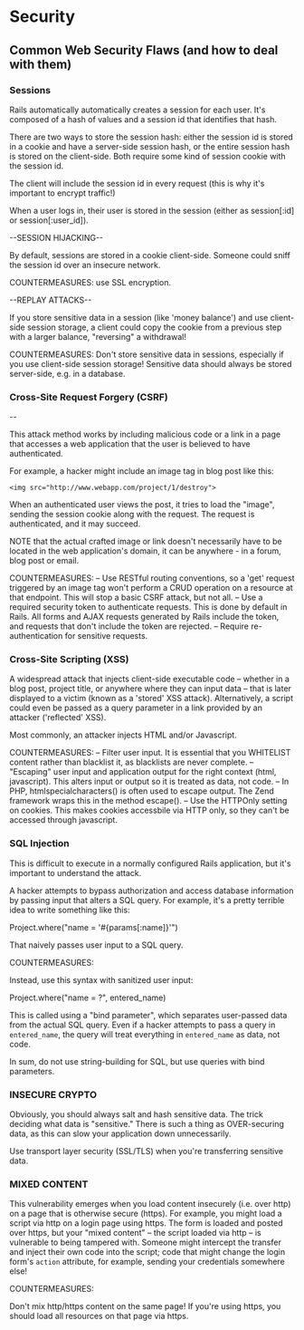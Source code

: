 # Security

## Common Web Security Flaws (and how to deal with them)

### Sessions


Rails automatically automatically creates a session for each user. It's composed of a hash of values and a session id that identifies that hash.

There are two ways to store the session hash: either the session id is stored in a cookie and have a server-side session hash, or the entire session hash is stored on the client-side. Both require some kind of session cookie with the session id.

The client will include the session id in every request (this is why it's important to encrypt traffic!)

When a user logs in, their user is stored in the session (either as session[:id] or session[:user_id]).

--SESSION HIJACKING--

By default, sessions are stored in a cookie client-side. Someone could sniff the session id over an insecure network.

COUNTERMEASURES: use SSL encryption.

--REPLAY ATTACKS--

If you store sensitive data in a session (like 'money balance') and use client-side session storage, a client could copy the cookie from a previous step with a larger balance, "reversing" a withdrawal!

COUNTERMEASURES: Don't store sensitive data in sessions, especially if you use client-side session storage! Sensitive data should always be stored server-side, e.g. in a database.


### Cross-Site Request Forgery (CSRF)
--

This attack method works by including malicious code or a link in a page that accesses a web application that the user is believed to have authenticated.

For example, a hacker might include an image tag in blog post like this:

    <img src="http://www.webapp.com/project/1/destroy">

When an authenticated user views the post, it tries to load the "image", sending the session cookie along with the request. The request is authenticated, and it may succeed.

NOTE that the actual crafted image or link doesn't necessarily have to be located in the web application's domain, it can be anywhere - in a forum, blog post or email.

COUNTERMEASURES:
  – Use RESTful routing conventions, so a 'get' request triggered by an image tag won't perform a CRUD operation on a resource at that endpoint. This will stop a basic CSRF attack, but not all.
  – Use a required security token to authenticate requests. This is done by default in Rails. All forms and AJAX requests generated by Rails include the token, and requests that don't include the token are rejected.
  – Require re-authentication for sensitive requests.


### Cross-Site Scripting (XSS)


A widespread attack that injects client-side executable code – whether in a blog post, project title, or anywhere where they can input data – that is later displayed to a victim (known as a 'stored' XSS attack). Alternatively, a script could even be passed as a query parameter in a link provided by an attacker ('reflected' XSS).

Most commonly, an attacker injects HTML and/or Javascript.

COUNTERMEASURES:
  – Filter user input. It is essential that you WHITELIST content rather than blacklist it, as blacklists are never complete.
  – "Escaping" user input and application output for the right context (html, javascript). This alters input or output so it is treated as data, not code.
    – In PHP, htmlspecialcharacters() is often used to escape output. The Zend framework wraps this in the method escape().
  – Use the HTTPOnly setting on cookies. This makes cookies accessbile via HTTP only, so they can't be accessed through javascript.


### SQL Injection


This is difficult to execute in a normally configured Rails application, but it's important to understand the attack.

A hacker attempts to bypass authorization and access database information by passing input that alters a SQL query. For example, it's a pretty terrible idea to write something like this:

  Project.where("name = '#{params[:name]}'")

That naively passes user input to a SQL query.

COUNTERMEASURES:

Instead, use this syntax with sanitized user input:

  Project.where("name = ?", entered_name)

This is called using a "bind parameter", which separates user-passed data from the actual SQL query. Even if a hacker attempts to pass a query in `entered_name`, the query will treat everything in `entered_name` as data, not code.

In sum, do not use string-building for SQL, but use queries with bind parameters.


### INSECURE CRYPTO


Obviously, you should always salt and hash sensitive data. The trick deciding what data is "sensitive." There is such a thing as OVER-securing data, as this can slow your application down unnecessarily.

Use transport layer security (SSL/TLS) when you're transferring sensitive data.


### MIXED CONTENT


This vulnerability emerges when you load content insecurely (i.e. over http) on a page that is otherwise secure (https). For example, you might load a script via http on a login page using https. The form is loaded and posted over https, but your "mixed content" – the script loaded via http – is vulnerable to being tampered with. Someone might intercept the transfer and inject their own code into the script; code that might change the login form's `action` attribute, for example, sending your credentials somewhere else!

COUNTERMEASURES:

Don't mix http/https content on the same page! If you're using https, you should load all resources on that page via https.
